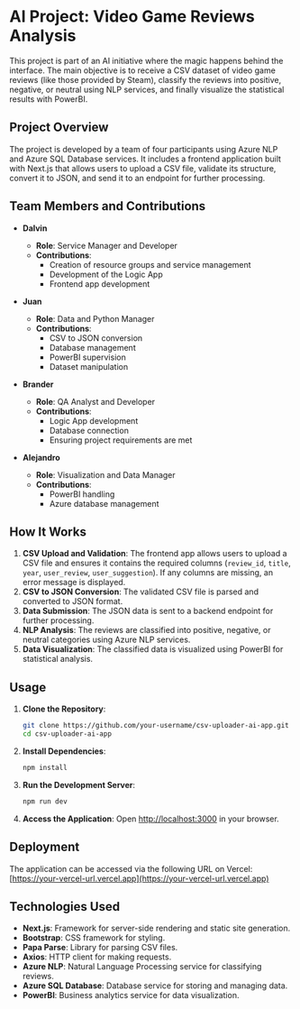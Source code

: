 # AI Project: Video Game Reviews Analysis

This project is part of an AI initiative where the magic happens behind the interface. The main objective is to receive a CSV dataset of video game reviews (like those provided by Steam), classify the reviews into positive, negative, or neutral using NLP services, and finally visualize the statistical results with PowerBI.

## Project Overview

The project is developed by a team of four participants using Azure NLP and Azure SQL Database services. It includes a frontend application built with Next.js that allows users to upload a CSV file, validate its structure, convert it to JSON, and send it to an endpoint for further processing.

## Team Members and Contributions

- **Dalvin**

  - **Role**: Service Manager and Developer
  - **Contributions**:
    - Creation of resource groups and service management
    - Development of the Logic App
    - Frontend app development

- **Juan**

  - **Role**: Data and Python Manager
  - **Contributions**:
    - CSV to JSON conversion
    - Database management
    - PowerBI supervision
    - Dataset manipulation

- **Brander**

  - **Role**: QA Analyst and Developer
  - **Contributions**:
    - Logic App development
    - Database connection
    - Ensuring project requirements are met

- **Alejandro**
  - **Role**: Visualization and Data Manager
  - **Contributions**:
    - PowerBI handling
    - Azure database management

## How It Works

1. **CSV Upload and Validation**: The frontend app allows users to upload a CSV file and ensures it contains the required columns (`review_id`, `title`, `year`, `user_review`, `user_suggestion`). If any columns are missing, an error message is displayed.
2. **CSV to JSON Conversion**: The validated CSV file is parsed and converted to JSON format.
3. **Data Submission**: The JSON data is sent to a backend endpoint for further processing.
4. **NLP Analysis**: The reviews are classified into positive, negative, or neutral categories using Azure NLP services.
5. **Data Visualization**: The classified data is visualized using PowerBI for statistical analysis.

## Usage

1. **Clone the Repository**:

   ```bash
   git clone https://github.com/your-username/csv-uploader-ai-app.git
   cd csv-uploader-ai-app
   ```

2. **Install Dependencies**:

   ```bash
   npm install
   ```

3. **Run the Development Server**:

   ```bash
   npm run dev
   ```

4. **Access the Application**: Open [http://localhost:3000](http://localhost:3000) in your browser.

## Deployment

The application can be accessed via the following URL on Vercel: [https://your-vercel-url.vercel.app](https://your-vercel-url.vercel.app)

## Technologies Used

- **Next.js**: Framework for server-side rendering and static site generation.
- **Bootstrap**: CSS framework for styling.
- **Papa Parse**: Library for parsing CSV files.
- **Axios**: HTTP client for making requests.
- **Azure NLP**: Natural Language Processing service for classifying reviews.
- **Azure SQL Database**: Database service for storing and managing data.
- **PowerBI**: Business analytics service for data visualization.
